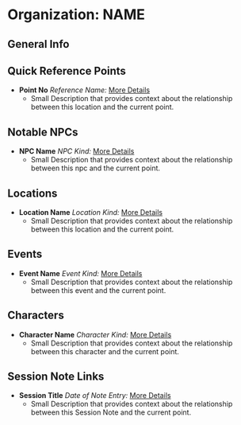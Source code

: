 # Organization: NAME

## General Info

## Quick Reference Points

- **Point No** *Reference Name:* [More Details](../quick_reference/file_name) 
  - Small Description that provides context about the relationship between this 
  location and the current point.
  
## Notable NPCs

- **NPC Name** *NPC Kind:* [More Details](../npcs/file_name)
  - Small Description that provides context about the relationship between this 
  npc and the current point.
  
## Locations

- **Location Name** *Location Kind:* [More Details](../locations/file_name) 
  - Small Description that provides context about the relationship between this 
  location and the current point.
  
## Events

- **Event Name** *Event Kind:* [More Details](../events/file_name)
  - Small Description that provides context about the relationship between this 
  event and the current point.
  
## Characters

- **Character Name** *Character Kind:* [More Details](../characters/file_name) 
  - Small Description that provides context about the relationship between this 
  character and the current point.
  
## Session Note Links

- **Session Title** *Date of Note Entry:* [More Details](../session_notes/file_name)
  - Small Description that provides context about the relationship between this 
    Session Note and the current point.
